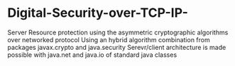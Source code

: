 # Digital-Security-over-TCP-IP-
Server Resource protection using the asymmetric cryptographic algorithms  over networked protocol
Using an hybrid algorithm combination from packages javax.crypto and java.security 
Serevr/client architecture is made possible with java.net and java.io of standard java classes 
